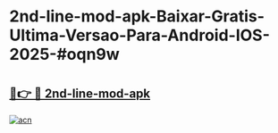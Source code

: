 # 2nd-line-mod-apk-Baixar-Gratis-Ultima-Versao-Para-Android-IOS-2025-#oqn9w

# <h2><a href="https://ainizakaria.my?title=2nd-line-mod-apk&ref=24M">🔗👉 🔴 2nd-line-mod-apk</a></h2>

[![acn](https://github.com/user-attachments/assets/0f9c940e-d8b0-45ae-aac7-cd30a18b3e1c)](https://ainizakaria.my?title=2nd-line-mod-apk&ref=24M)

